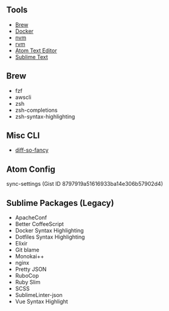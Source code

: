 Tools
-------
* [Brew](https://brew.sh/)
* [Docker](https://www.docker.com/)
* [nvm](https://github.com/creationix/nvm)
* [rvm](https://rvm.io/rvm/install)
* [Atom Text Editor](https://atom.io/)
* [Sublime Text](https://www.sublimetext.com/)


Brew
----
* fzf
* awscli
* zsh
* zsh-completions
* zsh-syntax-highlighting


Misc CLI
--------
* [diff-so-fancy](https://github.com/so-fancy/diff-so-fancy)


Atom Config
-----------
sync-settings (Gist ID 8797919a51616933ba14e306b57902d4)


Sublime Packages (Legacy)
----------------
* ApacheConf
* Better CoffeeScript
* Docker Syntax Highlighting
* Dotfiles Syntax Highlighting
* Elixir
* Git blame
* Monokai++
* nginx
* Pretty JSON
* RuboCop
* Ruby Slim
* SCSS
* SublimeLinter-json
* Vue Syntax Highlight
